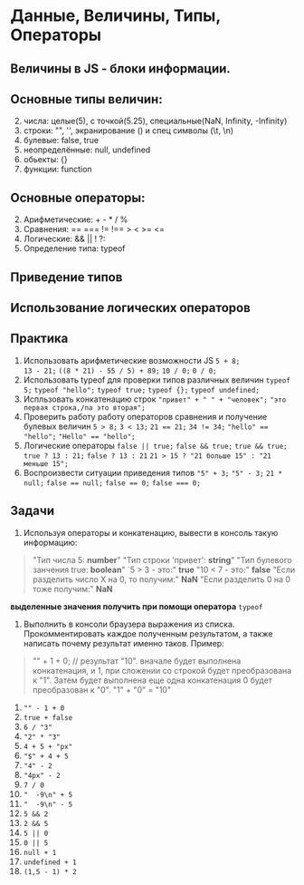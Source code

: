 # Данные, Величины, Типы, Операторы

## Величины в JS - блоки информации.

## Основные типы величин:        
  2. числа: целые(5), с точкой(5.25), специальные(NaN, Infinity, -Infinity)
  2. строки: "", '', экранирование (\) и спец символы (\t, \n)
  2. булевые: false, true
  2. неопределённые: null, undefined 
  2. обьекты:  {}
  2. функции:  function

## Основные операторы:   
  2. Арифметические: + - * / %  
  2. Сравнения: == === != !== > < >= <=  
  2. Логические: && || ! ?:  
  2. Определение типа: typeof  
      
## Приведение типов

## Использование логических операторов


## Практика

1. Использовать арифметические возможности JS
`5 + 8;`  
`13 - 21;`
`((8 * 21) - 55 / 5) + 89;`
`10 / 0;`
`0 / 0;`
1. Использовать typeof для проверки типов различных величин
`typeof 5;`
`typeof "hello";`
`typeof true;`
`typeof {};`
`typeof undefined;`
1. Испльзовать конкатенацию строк
`"привет" + " " + "человек";`
`"это первая строка,/nа это вторая";`
1. Проверить работу работу операторов сравнения и получение булевых величин
`5 > 8;`
`3 < 13;`
`21 == 21;`
`34 != 34;`
`"hello" == "hello";`
`"Hello" == "hello";`
1. Логические операторы
`false || true;`
`false && true;`
`true && true;`
`true ? 13 : 21;`
`false ? 13 : 21`
`21 > 15 ? "21 больше 15" : "21 меньше 15";`
1. Воспроизвести ситуации приведения типов
`"5" + 3;`
`"5" - 3;`
`21 * null;`
`false == null;`
`false == 0;`
`false === 0;`

## Задачи

1. Используя операторы и конкатенацию, вывести в консоль такую информацию:
> "Тип числа 5: **number**"
"Тип строки 'привет': **string**"
"Тип булевого занчения true: **boolean**"
`5 > 3 - это:"
**true**
"10 < 7 - это:"
**false**
"Если разделить число X на 0, то получим:"
**NaN**
"Если разделить 0 на 0 тоже получим:"
**NaN**
  
  **выделенные значения получить при помощи оператора** `typeof`

1. Выполнить в консоли браузера выражения из списка. Прокомментировать каждое полученным результатом, а также написать почему результат именно таков. Пример:
> "" + 1 + 0; // результат "10". вначале будет выполнена конкатенация, и 1, при сложении со строкой будет преобразована к "1". Затем будет выполнена еще одна конкатенация 0 будет преобразован к "0". "1" + "0" = "10"

  1. `"" - 1 + 0`
  1. `true + false`
  1. `6 / "3"`
  1. `"2" * "3"`
  1. `4 + 5 + "px"`
  1. `"$" + 4 + 5 `
  1. `"4" - 2 `
  1. `"4px" - 2 `
  1. `7 / 0 `
  1. `"  -9\n" + 5`
  1. `"  -9\n" - 5`
  1. `5 && 2 `
  1. `2 && 5 `
  1. `5 || 0 `
  1. `0 || 5`
  1. `null + 1`
  1. `undefined + 1`
  1. `(1,5 - 1) * 2`



